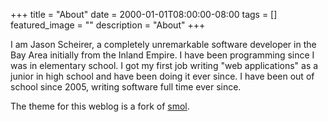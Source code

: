 +++
title =  "About"
date = 2000-01-01T08:00:00-08:00
tags = []
featured_image = ""
description = "About"
+++

I am Jason Scheirer, a completely unremarkable software developer in the Bay Area initially from the Inland Empire. I have been programming since I was in elementary school. I got my first job writing "web applications" as a junior in high school and have been doing it ever since. I have been out of school since 2005, writing software full time ever since.

The theme for this weblog is a fork of [smol](https://github.com/colorchestra/smol).
